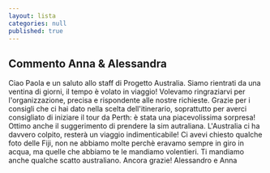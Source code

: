 ```yaml
---
layout: lista
categories: null
published: true
---
```



## Commento Anna & Alessandra

Ciao Paola e un saluto allo staff di Progetto Australia. Siamo rientrati da una ventina di giorni, il tempo è volato in viaggio! Volevamo ringraziarvi per l'organizzazione, precisa e rispondente alle nostre richieste. Grazie per i consigli che ci hai dato nella scelta dell'itinerario, soprattutto per averci consigliato di iniziare il tour da Perth: è stata una piacevolissima sorpresa! Ottimo anche il suggerimento di prendere la sim autraliana. L'Australia ci ha davvero colpito, resterà un viaggio indimenticabile! Ci avevi chiesto qualche foto delle Fiji, non ne abbiamo molte perchè eravamo sempre in giro in acqua, ma quelle che abbiamo te le mandiamo volentieri. Ti mandiamo anche qualche scatto australiano. Ancora grazie! Alessandro e Anna
